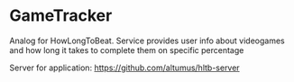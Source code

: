 # GameTracker
Analog for HowLongToBeat. Service provides user info about videogames and how long it takes to complete them on specific percentage

Server for application:
https://github.com/altumus/hltb-server
